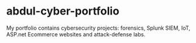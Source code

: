 # abdul-cyber-portfolio
My portfolio contains cybersecurity projects: forensics, Splunk SIEM, IoT, ASP.net Ecommerce websites and attack-defense labs.
